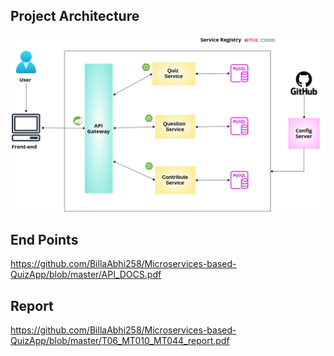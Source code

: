 ## Project Architecture
![image](Architecture.png)

## End Points
https://github.com/BillaAbhi258/Microservices-based-QuizApp/blob/master/API_DOCS.pdf

## Report
https://github.com/BillaAbhi258/Microservices-based-QuizApp/blob/master/T06_MT010_MT044_report.pdf




